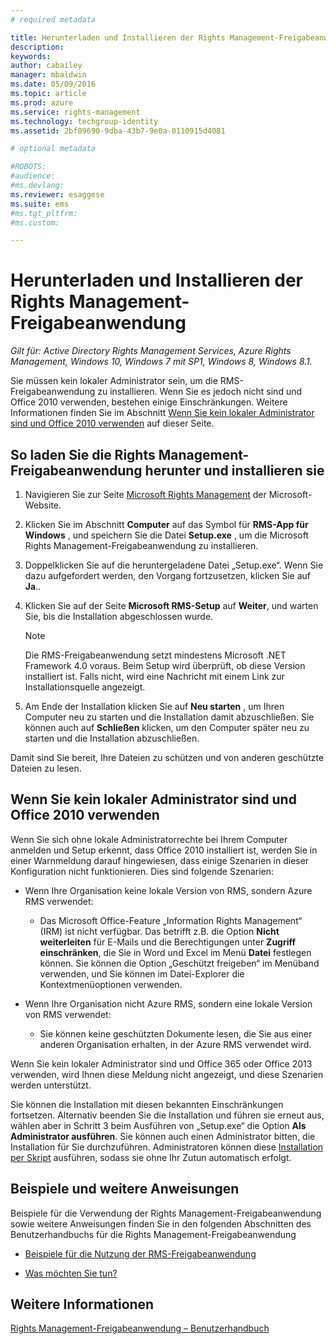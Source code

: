 ```yaml
---
# required metadata

title: Herunterladen und Installieren der Rights Management-Freigabeanwendung | Azure RMS
description:
keywords:
author: cabailey
manager: mbaldwin
ms.date: 05/09/2016
ms.topic: article
ms.prod: azure
ms.service: rights-management
ms.technology: techgroup-identity
ms.assetid: 2bf09690-9dba-43b7-9e0a-0110915d4081

# optional metadata

#ROBOTS:
#audience:
#ms.devlang:
ms.reviewer: esaggese
ms.suite: ems
#ms.tgt_pltfrm:
#ms.custom:

---
```


# Herunterladen und Installieren der Rights Management-Freigabeanwendung

*Gilt für: Active Directory Rights Management Services, Azure Rights Management, Windows 10, Windows 7 mit SP1, Windows 8, Windows 8.1.*

Sie müssen kein lokaler Administrator sein, um die RMS-Freigabeanwendung zu installieren. Wenn Sie es jedoch nicht sind und Office 2010 verwenden, bestehen einige Einschränkungen. Weitere Informationen finden Sie im Abschnitt [Wenn Sie kein lokaler Administrator sind und Office 2010 verwenden](#if-you-are-not-a-local-administrator-and-use-office-2010) auf dieser Seite.

## So laden Sie die Rights Management-Freigabeanwendung herunter und installieren sie

1.  Navigieren Sie zur Seite [Microsoft Rights Management](http://go.microsoft.com/fwlink/?LinkId=303970) der Microsoft-Website.

2.  Klicken Sie im Abschnitt **Computer** auf das Symbol für **RMS-App für Windows** , und speichern Sie die Datei **Setup.exe** , um die Microsoft Rights Management-Freigabeanwendung zu installieren.

3.  Doppelklicken Sie auf die heruntergeladene Datei „Setup.exe“. Wenn Sie dazu aufgefordert werden, den Vorgang fortzusetzen, klicken Sie auf **Ja**..

4.  Klicken Sie auf der Seite **Microsoft RMS-Setup** auf **Weiter**, und warten Sie, bis die Installation abgeschlossen wurde.

    > [!NOTE]
    > Die RMS-Freigabeanwendung setzt mindestens Microsoft .NET Framework 4.0 voraus. Beim Setup wird überprüft, ob diese Version installiert ist. Falls nicht, wird eine Nachricht mit einem Link zur Installationsquelle angezeigt.

5.  Am Ende der Installation klicken Sie auf **Neu starten** , um Ihren Computer neu zu starten und die Installation damit abzuschließen. Sie können auch auf **Schließen** klicken, um den Computer später neu zu starten und die Installation abzuschließen.

Damit sind Sie bereit, Ihre Dateien zu schützen und von anderen geschützte Dateien zu lesen.

## Wenn Sie kein lokaler Administrator sind und Office 2010 verwenden
Wenn Sie sich ohne lokale Administratorrechte bei Ihrem Computer anmelden und Setup erkennt, dass Office 2010 installiert ist, werden Sie in einer Warnmeldung darauf hingewiesen, dass einige Szenarien in dieser Konfiguration nicht funktionieren. Dies sind folgende Szenarien:

-   Wenn Ihre Organisation keine lokale Version von RMS, sondern Azure RMS verwendet:

    -   Das Microsoft Office-Feature „Information Rights Management“ (IRM) ist nicht verfügbar. Das betrifft z.B. die Option **Nicht weiterleiten** für E-Mails und die Berechtigungen unter **Zugriff einschränken**, die Sie in Word und Excel im Menü **Datei** festlegen können. Sie können die Option „Geschützt freigeben“ im Menüband verwenden, und Sie können im Datei-Explorer die Kontextmenüoptionen verwenden.

-   Wenn Ihre Organisation nicht Azure RMS, sondern eine lokale Version von RMS verwendet:

    -   Sie können keine geschützten Dokumente lesen, die Sie aus einer anderen Organisation erhalten, in der Azure RMS verwendet wird.

Wenn Sie kein lokaler Administrator sind und Office 365 oder Office 2013 verwenden, wird Ihnen diese Meldung nicht angezeigt, und diese Szenarien werden unterstützt.

Sie können die Installation mit diesen bekannten Einschränkungen fortsetzen. Alternativ beenden Sie die Installation und führen sie erneut aus, wählen aber in Schritt 3 beim Ausführen von „Setup.exe“ die Option **Als Administrator ausführen**. Sie können auch einen Administrator bitten, die Installation für Sie durchzuführen. Administratoren können diese [Installation per Skript](sharing-app-admin-guide.md#automatic-deployment-for-the-microsoft-rights-management-sharing-application) ausführen, sodass sie ohne Ihr Zutun automatisch erfolgt.

## Beispiele und weitere Anweisungen
Beispiele für die Verwendung der Rights Management-Freigabeanwendung sowie weitere Anweisungen finden Sie in den folgenden Abschnitten des Benutzerhandbuchs für die Rights Management-Freigabeanwendung

-   [Beispiele für die Nutzung der RMS-Freigabeanwendung](sharing-app-user-guide.md#examples-for-using-the-rms-sharing-application)

-   [Was möchten Sie tun?](sharing-app-user-guide.md#what-do-you-want-to-do-)

## Weitere Informationen
[Rights Management-Freigabeanwendung – Benutzerhandbuch](sharing-app-user-guide.md)



<!--HONumber=May16_HO2-->


